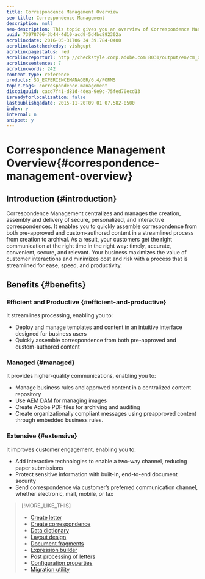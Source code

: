 ```yaml
---
title: Correspondence Management Overview
seo-title: Correspondence Management
description: null
seo-description: This topic gives you an overview of Correspondence Management.
uuid: 73978706-3b44-4d10-acd9-5d4bc892302a
acrolinxdate: 2016-05-31T06 34 39.784-0400
acrolinxlastcheckedby: vishgupt
acrolinxpagestatus: red
acrolinxreporturl: http //checkstyle.corp.adobe.com 8031/output/en/cm_overview_admin_5e12de0b318c6865_1971_report.xml
acrolinxsentences: 7
acrolinxwords: 242
content-type: reference
products: SG_EXPERIENCEMANAGER/6.4/FORMS
topic-tags: correspondence-management
discoiquuid: cacd7f41-d81d-4dea-9e9c-75fed70ecd13
isreadyforlocalization: false
lastpublishqadate: 2015-11-20T09 01 07.582-0500
index: y
internal: n
snippet: y
---
```


# Correspondence Management Overview{#correspondence-management-overview}

## Introduction {#introduction}

Correspondence Management centralizes and manages the creation, assembly and delivery of secure, personalized, and interactive correspondences. It enables you to quickly assemble correspondence from both pre-approved and custom-authored content in a streamlined process from creation to archival. As a result, your customers get the right communication at the right time in the right way: timely, accurate, convenient, secure, and relevant. Your business maximizes the value of customer interactions and minimizes cost and risk with a process that is streamlined for ease, speed, and productivity.

## Benefits {#benefits}

### Efficient and Productive {#efficient-and-productive}

It streamlines processing, enabling you to:

* Deploy and manage templates and content in an intuitive interface designed for business users
* Quickly assemble correspondence from both pre-approved and custom-authored content

### Managed {#managed}

It provides higher-quality communications, enabling you to:

* Manage business rules and approved content in a centralized content repository
* Use AEM DAM for managing images
* Create Adobe PDF files for archiving and auditing
* Create organizationally compliant messages using preapproved content through embedded business rules.

### Extensive {#extensive}

It improves customer engagement, enabling you to:

* Add interactive technologies to enable a two-way channel, reducing paper submissions
* Protect sensitive information with built-in, end-to-end document security
* Send correspondence via customer’s preferred communication channel, whether electronic, mail, mobile, or fax

>[!MORE_LIKE_THIS]
>
>* [Create letter](../../forms/using/create-letter.md)
>* [Create correspondence](../../forms/using/create-correspondence.md)
>* [Data dictionary](../../forms/using/data-dictionary.md)
>* [Layout design](../../forms/using/layout-design-details.md)
>* [Document fragments](../../forms/using/document-fragments.md)
>* [Expression builder](../../forms/using/expression-builder.md)
>* [Post processing of letters](../../forms/using/submit-letter-topostprocess.md)
>* [Configuration properties](../../forms/using/cm-configuration-properties.md)
>* [Migration utility](/forms/using/cm-migration-utility)
